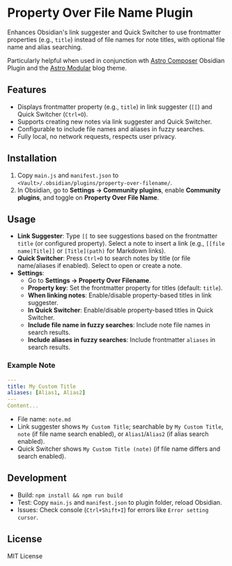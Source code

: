# Property Over File Name Plugin

Enhances Obsidian's link suggester and Quick Switcher to use frontmatter properties (e.g., `title`) instead of file names for note titles, with optional file name and alias searching.

Particularly helpful when used in conjunction wth [Astro Composer](https://github.com/davidvkimball/obsidian-astro-composer) Obsidian Plugin and the [Astro Modular](https://github.com/davidvkimball/astro-modular) blog theme.

## Features
- Displays frontmatter property (e.g., `title`) in link suggester (`[[`) and Quick Switcher (`Ctrl+O`).
- Supports creating new notes via link suggester and Quick Switcher.
- Configurable to include file names and aliases in fuzzy searches.
- Fully local, no network requests, respects user privacy.

## Installation
1. Copy `main.js` and `manifest.json` to `<Vault>/.obsidian/plugins/property-over-filename/`.
2. In Obsidian, go to **Settings → Community plugins**, enable **Community plugins**, and toggle on **Property Over File Name**.

## Usage
- **Link Suggester**: Type `[[` to see suggestions based on the frontmatter `title` (or configured property). Select a note to insert a link (e.g., `[[file name|Title]]` or `[Title](path)` for Markdown links).
- **Quick Switcher**: Press `Ctrl+O` to search notes by title (or file name/aliases if enabled). Select to open or create a note.
- **Settings**:
  - Go to **Settings → Property Over Filename**.
  - **Property key**: Set the frontmatter property for titles (default: `title`).
  - **When linking notes**: Enable/disable property-based titles in link suggester.
  - **In Quick Switcher**: Enable/disable property-based titles in Quick Switcher.
  - **Include file name in fuzzy searches**: Include note file names in search results.
  - **Include aliases in fuzzy searches**: Include frontmatter `aliases` in search results.

### Example Note
```yaml
---
title: My Custom Title
aliases: [Alias1, Alias2]
---
Content...
```
- File name: `note.md`
- Link suggester shows `My Custom Title`; searchable by `My Custom Title`, `note` (if file name search enabled), or `Alias1`/`Alias2` (if alias search enabled).
- Quick Switcher shows `My Custom Title (note)` (if file name differs and search enabled).

## Development
- Build: `npm install && npm run build`
- Test: Copy `main.js` and `manifest.json` to plugin folder, reload Obsidian.
- Issues: Check console (`Ctrl+Shift+I`) for errors like `Error setting cursor`.

## License
MIT License
